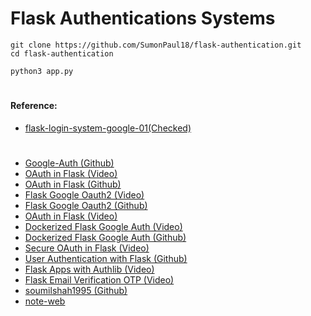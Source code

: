 # Flask Authentications Systems 
```
git clone https://github.com/SumonPaul18/flask-authentication.git
cd flask-authentication
```
```
python3 app.py
```


#
#### Reference:

- [flask-login-system-google-01(Checked)](https://github.com/SumonPaul18/flask-login-system-google-01.git)
#
- [Google-Auth (Github)](https://github.com/seunkoko/Python-Flask-Google-Auth)
- [OAuth in Flask (Video)](https://www.youtube.com/watch?v=ZCDzwYaAKCI)
- [OAuth in Flask (Github)](https://github.com/ASHIK11ab/Flask-Series/tree/OAuth-implementation)
- [Flask Google Oauth2 (Video)](https://www.youtube.com/watch?v=BfYsdNaHrps)
- [Flask Google Oauth2 (Github)](https://github.com/Vuka951/tutorial-code/tree/master/flask-google-oauth2)
- [OAuth in Flask (Video)](https://www.youtube.com/watch?v=NfvP8KtErNM)
- [Dockerized Flask Google Auth (Video)](https://www.youtube.com/watch?v=n4e3Cy2Tq3Q)
- [Dockerized Flask Google Auth (Github)](https://github.com/vastevenson/flask-google-hosted-authn-demo/tree/main)
- [Secure OAuth in Flask (Video)](https://www.youtube.com/watch?v=wctDfjx4xIw)
- [User Authentication with Flask (Github)](https://github.com/Joshwen7947/User-Authentication-with-Flask)
- [Flask Apps with Authlib (Video)](https://www.youtube.com/watch?v=fZLWO3_V06Q)
- [Flask Email Verification OTP (Video)](https://www.youtube.com/watch?v=ByoCkmilHg0&t=209s)
- [soumilshah1995 (Github)](https://github.com/soumilshah1995/Google-oAuth-Flask-handelBarJS.git)
- [note-web](https://github.com/boyuan12/note-web.git)
